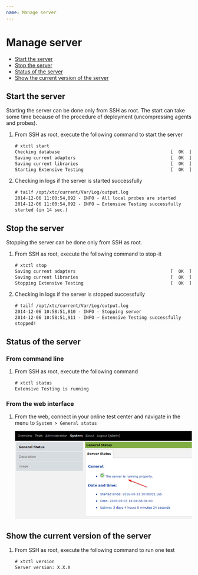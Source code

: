 ```yaml
---
name: Manage server
---
```


# Manage server

* [Start the server](manage_server#start-the-server)
* [Stop the server](manage_server#stop-the-server)
* [Status of the server](manage_server#status-of-the-server)
* [Show the current version of the server](manage_server#show-the-current-version-of-the-server)

## Start the server

Starting the server can be done only from SSH as root. 
The start can take some time because of the procedure of deployment (uncompressing agents and probes). 

1. From SSH as root, execute the following command to start the server

    ```
    # xtctl start
    Checking database                                          [  OK  ]
    Saving current adapters                                    [  OK  ]
    Saving current libraries                                   [  OK  ]
    Starting Extensive Testing                                 [  OK  ]
    ```

2. Checking in logs if the server is started successfully


    ```
    # tailf /opt/xtc/current/Var/Log/output.log
    2014-12-06 11:00:54,092 - INFO - All local probes are started
    2014-12-06 11:00:54,092 - INFO – Extensive Testing successfully started (in 14 sec.)
    ```

## Stop the server

Stopping the server can be done only from SSH as root.

1. From SSH as root, execute the following command to stop-it

    ```
    # xtctl stop
    Saving current adapters                                    [  OK  ]
    Saving current libraries                                   [  OK  ]
    Stopping Extensive Testing                                 [  OK  ]
    ```

2. Checking in logs if the server is stopped successfully

    ```
    # tailf /opt/xtc/current/Var/Log/output.log
    2014-12-06 10:58:51,810 - INFO - Stopping server
    2014-12-06 10:58:51,911 - INFO – Extensive Testing successfully stopped!
    ```

## Status of the server

### From command line

1. From SSH as root, execute the following command

    ```
    # xtctl status
    Extensive Testing is running
    ```
    
### From the web interface

1. From the web, connect in your online test center and navigate in the menu to `System > General status`

    ![](/docs/images/server_web_status.png)

    
## Show the current version of the server

1. From SSH as root, execute the following command to run one test

    ```
    # xtctl version
    Server version: X.X.X
    ```
